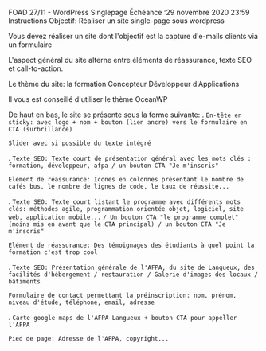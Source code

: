 FOAD 27/11 - WordPress Singlepage
Échéance :29 novembre 2020 23:59
Instructions
Objectif: Réaliser un site single-page sous wordpress
 

Vous devez réaliser un site dont l'objectif est la capture d'e-mails clients via un formulaire

 

L'aspect général du site alterne entre éléments de réassurance, texte SEO et call-to-action.

Le thème du site: la formation Concepteur Développeur d'Applications

 

Il vous est conseillé d'utiliser le thème OceanWP



De haut en bas, le site se présente sous la forme suivante:
.
    `En-tête en sticky: avec logo + nom + bouton (lien ancre) vers le formulaire en CTA (surbrillance)`
    
    Slider avec si possible du texte intégré
.
    `Texte SEO: Texte court de présentation général avec les mots clés : formation, développeur, afpa / un bouton CTA "Je m'inscris"`
    
    Elément de réassurance: Icones en colonnes présentant le nombre de cafés bus, le nombre de lignes de code, le taux de réussite...
.
    `Texte SEO: Texte court listant le programme avec différents mots clés: méthodes agile, programmation orientée objet, logiciel, site web, application mobile...`
         `/ Un bouton CTA "le programme complet" (moins mis en avant que le CTA principal) / un bouton CTA "Je m'inscris"`
    
    Elément de réassurance: Des témoignages des étudiants à quel point la formation c'est trop cool
.
    `Texte SEO: Présentation générale de l'AFPA, du site de Langueux, des facilités d'hébergement / restauration / Galerie d'images des locaux / bâtiments`
    
    Formulaire de contact permettant la préinscription: nom, prénom, niveau d'étude, téléphone, email, adresse
.
    `Carte google maps de l'AFPA Langueux + bouton CTA pour appeller l'AFPA`
    
    Pied de page: Adresse de l'AFPA, copyright...